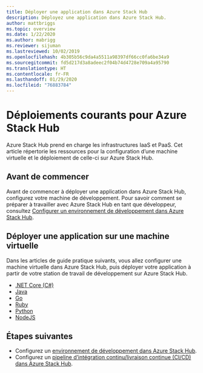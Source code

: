 ```yaml
---
title: Déployer une application dans Azure Stack Hub
description: Déployez une application dans Azure Stack Hub.
author: mattbriggs
ms.topic: overview
ms.date: 1/22/2020
ms.author: mabrigg
ms.reviewer: sijuman
ms.lastreviewed: 10/02/2019
ms.openlocfilehash: 4b305b56c9da4a5511a98397df66cc0fa6be34a9
ms.sourcegitcommit: fd5d217d3a8adeec2f04b74d4728e709a4a95790
ms.translationtype: HT
ms.contentlocale: fr-FR
ms.lasthandoff: 01/29/2020
ms.locfileid: "76883784"
---
```

# <a name="common-deployments-for-azure-stack-hub"></a>Déploiements courants pour Azure Stack Hub

Azure Stack Hub prend en charge les infrastructures IaaS et PaaS. Cet article répertorie les ressources pour la configuration d’une machine virtuelle et le déploiement de celle-ci sur Azure Stack Hub.

## <a name="before-you-begin"></a>Avant de commencer

Avant de commencer à déployer une application dans Azure Stack Hub, configurez votre machine de développement. Pour savoir comment se préparer à travailler avec Azure Stack Hub en tant que développeur, consultez [Configurer un environnement de développement dans Azure Stack Hub](azure-stack-dev-start.md).

## <a name="deploy-an-app-to-a-vm"></a>Déployer une application sur une machine virtuelle

Dans les articles de guide pratique suivants, vous allez configurer une machine virtuelle dans Azure Stack Hub, puis déployer votre application à partir de votre station de travail de développement sur Azure Stack Hub.

- [.NET Core (C#)](azure-stack-dev-start-howto-vm-dotnet.md)
- [Java](azure-stack-dev-start-howto-vm-java.md)
- [Go](azure-stack-dev-start-howto-vm-go.md)
- [Ruby](azure-stack-dev-start-howto-vm-ruby.md)
- [Python](azure-stack-dev-start-howto-vm-python.md)
- [NodeJS](azure-stack-dev-start-howto-vm-nodejs.md)

## <a name="next-steps"></a>Étapes suivantes

- Configurez un [environnement de développement dans Azure Stack Hub](azure-stack-dev-start.md).
- Configurez un [pipeline d’intégration continu/livraison continue (CI/CD) dans Azure Stack Hub](azure-stack-solution-pipeline.md).
